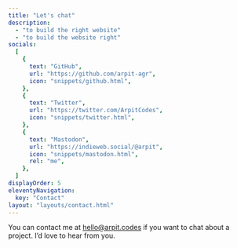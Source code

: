```yaml
---
title: "Let's chat"
description:
  - "to build the right website"
  - "to build the website right"
socials:
  [
    {
      text: "GitHub",
      url: "https://github.com/arpit-agr",
      icon: "snippets/github.html",
    },
    {
      text: "Twitter",
      url: "https://twitter.com/ArpitCodes",
      icon: "snippets/twitter.html",
    },
    {
      text: "Mastodon",
      url: "https://indieweb.social/@arpit",
      icon: "snippets/mastodon.html",
      rel: "me",
    },
  ]
displayOrder: 5
eleventyNavigation:
  key: "Contact"
layout: "layouts/contact.html"
---
```


You can contact me at <hello@arpit.codes> if you want to chat about a project. I’d love to hear from you.

